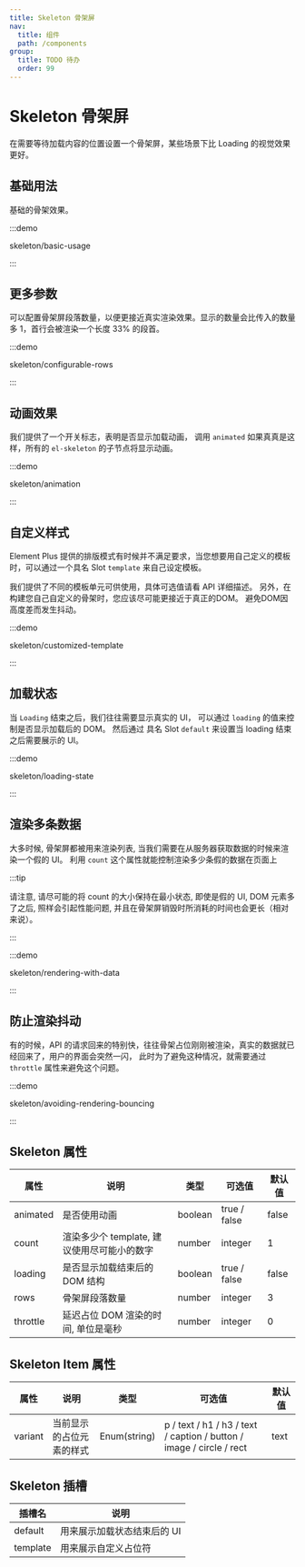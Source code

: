 ```yaml
---
title: Skeleton 骨架屏
nav:
  title: 组件
  path: /components
group:
  title: TODO 待办
  order: 99
---
```

# Skeleton 骨架屏

在需要等待加载内容的位置设置一个骨架屏，某些场景下比 Loading 的视觉效果更好。

## 基础用法

基础的骨架效果。

:::demo

skeleton/basic-usage

:::

## 更多参数

可以配置骨架屏段落数量，以便更接近真实渲染效果。显示的数量会比传入的数量多 1，首行会被渲染一个长度 33% 的段首。

:::demo

skeleton/configurable-rows

:::

## 动画效果

我们提供了一个开关标志，表明是否显示加载动画， 调用 `animated` 如果真真是这样，所有的 `el-skeleton` 的子节点将显示动画。

:::demo

skeleton/animation

:::

## 自定义样式

Element Plus 提供的排版模式有时候并不满足要求，当您想要用自己定义的模板时，可以通过一个具名 Slot `template` 来自己设定模板。

我们提供了不同的模板单元可供使用，具体可选值请看 API 详细描述。 另外，在构建您自己自定义的骨架时，您应该尽可能更接近于真正的DOM。 避免DOM因高度差而发生抖动。

:::demo

skeleton/customized-template

:::

## 加载状态

当 `Loading` 结束之后，我们往往需要显示真实的 UI， 可以通过 `loading` 的值来控制是否显示加载后的 DOM。 然后通过 具名 Slot `default` 来设置当 loading 结束之后需要展示的 UI。

:::demo

skeleton/loading-state

:::

## 渲染多条数据

大多时候, 骨架屏都被用来渲染列表, 当我们需要在从服务器获取数据的时候来渲染一个假的 UI。 利用 `count` 这个属性就能控制渲染多少条假的数据在页面上

:::tip

请注意, 请尽可能的将 count 的大小保持在最小状态, 即使是假的 UI, DOM 元素多了之后, 照样会引起性能问题, 并且在骨架屏销毁时所消耗的时间也会更长（相对来说）。

:::

:::demo

skeleton/rendering-with-data

:::

## 防止渲染抖动

有的时候，API 的请求回来的特别快，往往骨架占位刚刚被渲染，真实的数据就已经回来了，用户的界面会突然一闪， 此时为了避免这种情况，就需要通过 `throttle` 属性来避免这个问题。

:::demo

skeleton/avoiding-rendering-bouncing

:::

## Skeleton 属性

| 属性       | 说明                          | 类型      | 可选值          | 默认值   |
| -------- | --------------------------- | ------- | ------------ | ----- |
| animated | 是否使用动画                      | boolean | true / false | false |
| count    | 渲染多少个 template, 建议使用尽可能小的数字 | number  | integer      | 1     |
| loading  | 是否显示加载结束后的 DOM 结构           | boolean | true / false | false |
| rows     | 骨架屏段落数量                     | number  | integer      | 3     |
| throttle | 延迟占位 DOM 渲染的时间, 单位是毫秒       | number  | integer      | 0     |

## Skeleton Item 属性

| 属性      | 说明           | 类型           | 可选值                                                                  | 默认值  |
| ------- | ------------ | ------------ | -------------------------------------------------------------------- | ---- |
| variant | 当前显示的占位元素的样式 | Enum(string) | p / text / h1 / h3 / text / caption / button / image / circle / rect | text |

## Skeleton 插槽

| 插槽名      | 说明              |
| -------- | --------------- |
| default  | 用来展示加载状态结束后的 UI |
| template | 用来展示自定义占位符      |
